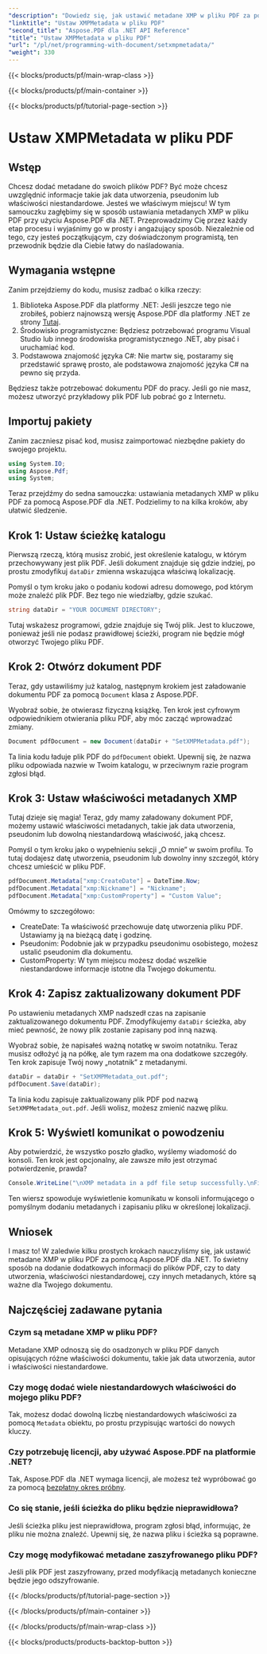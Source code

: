 ```yaml
---
"description": "Dowiedz się, jak ustawić metadane XMP w pliku PDF za pomocą Aspose.PDF dla .NET. Ten przewodnik krok po kroku przeprowadzi Cię przez cały proces, od konfiguracji do zapisania dokumentu."
"linktitle": "Ustaw XMPMetadata w pliku PDF"
"second_title": "Aspose.PDF dla .NET API Reference"
"title": "Ustaw XMPMetadata w pliku PDF"
"url": "/pl/net/programming-with-document/setxmpmetadata/"
"weight": 330
---
```


{{< blocks/products/pf/main-wrap-class >}}

{{< blocks/products/pf/main-container >}}

{{< blocks/products/pf/tutorial-page-section >}}

# Ustaw XMPMetadata w pliku PDF

## Wstęp

Chcesz dodać metadane do swoich plików PDF? Być może chcesz uwzględnić informacje takie jak data utworzenia, pseudonim lub właściwości niestandardowe. Jesteś we właściwym miejscu! W tym samouczku zagłębimy się w sposób ustawiania metadanych XMP w pliku PDF przy użyciu Aspose.PDF dla .NET. Przeprowadzimy Cię przez każdy etap procesu i wyjaśnimy go w prosty i angażujący sposób. Niezależnie od tego, czy jesteś początkującym, czy doświadczonym programistą, ten przewodnik będzie dla Ciebie łatwy do naśladowania.

## Wymagania wstępne

Zanim przejdziemy do kodu, musisz zadbać o kilka rzeczy:

1. Biblioteka Aspose.PDF dla platformy .NET: Jeśli jeszcze tego nie zrobiłeś, pobierz najnowszą wersję Aspose.PDF dla platformy .NET ze strony [Tutaj](https://releases.aspose.com/pdf/net/).
2. Środowisko programistyczne: Będziesz potrzebować programu Visual Studio lub innego środowiska programistycznego .NET, aby pisać i uruchamiać kod.
3. Podstawowa znajomość języka C#: Nie martw się, postaramy się przedstawić sprawę prosto, ale podstawowa znajomość języka C# na pewno się przyda.

Będziesz także potrzebować dokumentu PDF do pracy. Jeśli go nie masz, możesz utworzyć przykładowy plik PDF lub pobrać go z Internetu.

## Importuj pakiety

Zanim zaczniesz pisać kod, musisz zaimportować niezbędne pakiety do swojego projektu.

```csharp
using System.IO;
using Aspose.Pdf;
using System;
```

Teraz przejdźmy do sedna samouczka: ustawiania metadanych XMP w pliku PDF za pomocą Aspose.PDF dla .NET. Podzielimy to na kilka kroków, aby ułatwić śledzenie.

## Krok 1: Ustaw ścieżkę katalogu

Pierwszą rzeczą, którą musisz zrobić, jest określenie katalogu, w którym przechowywany jest plik PDF. Jeśli dokument znajduje się gdzie indziej, po prostu zmodyfikuj `dataDir` zmienna wskazująca właściwą lokalizację.

Pomyśl o tym kroku jako o podaniu kodowi adresu domowego, pod którym może znaleźć plik PDF. Bez tego nie wiedziałby, gdzie szukać.

```csharp
string dataDir = "YOUR DOCUMENT DIRECTORY";
```

Tutaj wskażesz programowi, gdzie znajduje się Twój plik. Jest to kluczowe, ponieważ jeśli nie podasz prawidłowej ścieżki, program nie będzie mógł otworzyć Twojego pliku PDF.

## Krok 2: Otwórz dokument PDF

Teraz, gdy ustawiliśmy już katalog, następnym krokiem jest załadowanie dokumentu PDF za pomocą `Document` klasa z Aspose.PDF.

Wyobraź sobie, że otwierasz fizyczną książkę. Ten krok jest cyfrowym odpowiednikiem otwierania pliku PDF, aby móc zacząć wprowadzać zmiany.

```csharp
Document pdfDocument = new Document(dataDir + "SetXMPMetadata.pdf");
```

Ta linia kodu ładuje plik PDF do `pdfDocument` obiekt. Upewnij się, że nazwa pliku odpowiada nazwie w Twoim katalogu, w przeciwnym razie program zgłosi błąd.

## Krok 3: Ustaw właściwości metadanych XMP

Tutaj dzieje się magia! Teraz, gdy mamy załadowany dokument PDF, możemy ustawić właściwości metadanych, takie jak data utworzenia, pseudonim lub dowolną niestandardową właściwość, jaką chcesz.

Pomyśl o tym kroku jako o wypełnieniu sekcji „O mnie” w swoim profilu. To tutaj dodajesz datę utworzenia, pseudonim lub dowolny inny szczegół, który chcesz umieścić w pliku PDF.

```csharp
pdfDocument.Metadata["xmp:CreateDate"] = DateTime.Now;
pdfDocument.Metadata["xmp:Nickname"] = "Nickname";
pdfDocument.Metadata["xmp:CustomProperty"] = "Custom Value";
```

Omówmy to szczegółowo:
- CreateDate: Ta właściwość przechowuje datę utworzenia pliku PDF. Ustawiamy ją na bieżącą datę i godzinę.
- Pseudonim: Podobnie jak w przypadku pseudonimu osobistego, możesz ustalić pseudonim dla dokumentu.
- CustomProperty: W tym miejscu możesz dodać wszelkie niestandardowe informacje istotne dla Twojego dokumentu.

## Krok 4: Zapisz zaktualizowany dokument PDF

Po ustawieniu metadanych XMP nadszedł czas na zapisanie zaktualizowanego dokumentu PDF. Zmodyfikujemy `dataDir` ścieżka, aby mieć pewność, że nowy plik zostanie zapisany pod inną nazwą.

Wyobraź sobie, że napisałeś ważną notatkę w swoim notatniku. Teraz musisz odłożyć ją na półkę, ale tym razem ma ona dodatkowe szczegóły. Ten krok zapisuje Twój nowy „notatnik” z metadanymi.

```csharp
dataDir = dataDir + "SetXMPMetadata_out.pdf";
pdfDocument.Save(dataDir);
```

Ta linia kodu zapisuje zaktualizowany plik PDF pod nazwą `SetXMPMetadata_out.pdf`. Jeśli wolisz, możesz zmienić nazwę pliku.

## Krok 5: Wyświetl komunikat o powodzeniu

Aby potwierdzić, że wszystko poszło gładko, wyślemy wiadomość do konsoli. Ten krok jest opcjonalny, ale zawsze miło jest otrzymać potwierdzenie, prawda?

```csharp
Console.WriteLine("\nXMP metadata in a pdf file setup successfully.\nFile saved at " + dataDir);
```

Ten wiersz spowoduje wyświetlenie komunikatu w konsoli informującego o pomyślnym dodaniu metadanych i zapisaniu pliku w określonej lokalizacji.

## Wniosek

I masz to! W zaledwie kilku prostych krokach nauczyliśmy się, jak ustawić metadane XMP w pliku PDF za pomocą Aspose.PDF dla .NET. To świetny sposób na dodanie dodatkowych informacji do plików PDF, czy to daty utworzenia, właściwości niestandardowej, czy innych metadanych, które są ważne dla Twojego dokumentu.


## Najczęściej zadawane pytania

### Czym są metadane XMP w pliku PDF?  
Metadane XMP odnoszą się do osadzonych w pliku PDF danych opisujących różne właściwości dokumentu, takie jak data utworzenia, autor i właściwości niestandardowe.

### Czy mogę dodać wiele niestandardowych właściwości do mojego pliku PDF?  
Tak, możesz dodać dowolną liczbę niestandardowych właściwości za pomocą `Metadata` obiektu, po prostu przypisując wartości do nowych kluczy.

### Czy potrzebuję licencji, aby używać Aspose.PDF na platformie .NET?  
Tak, Aspose.PDF dla .NET wymaga licencji, ale możesz też wypróbować go za pomocą [bezpłatny okres próbny](https://releases.aspose.com/).

### Co się stanie, jeśli ścieżka do pliku będzie nieprawidłowa?  
Jeśli ścieżka pliku jest nieprawidłowa, program zgłosi błąd, informując, że pliku nie można znaleźć. Upewnij się, że nazwa pliku i ścieżka są poprawne.

### Czy mogę modyfikować metadane zaszyfrowanego pliku PDF?  
Jeśli plik PDF jest zaszyfrowany, przed modyfikacją metadanych konieczne będzie jego odszyfrowanie.

{{< /blocks/products/pf/tutorial-page-section >}}

{{< /blocks/products/pf/main-container >}}

{{< /blocks/products/pf/main-wrap-class >}}

{{< blocks/products/products-backtop-button >}}